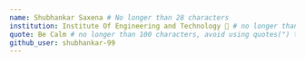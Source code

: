 ```yaml
---
name: Shubhankar Saxena # No longer than 28 characters
institution: Institute Of Engineering and Technology 🚩 # no longer than 58 characters
quote: Be Calm # no longer than 100 characters, avoid using quotes(") to guarantee the format remains the same.
github_user: shubhankar-99
---
```

